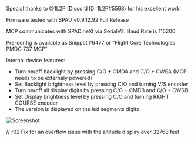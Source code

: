 
Special thanks to @1L2P (Discord ID: 1L2P#5598) for his excellent work!

Firmware tested with SPAD_v0.9.12.92 Full Release

MCP communicates with SPAD.neXt via SerialV2.
Baud Rate is 115200


Pre-config is available as Snippet #6477 or "Flight Core Technologies PMDG 737 MCP"

Internal device features:
- Turn on/off backlight by pressing C/O + CMDA and C/O + CWSA (MCP needs to be externaly powered)
- Set Backlight brightness level by pressing C/O and turning V/S encoder
- Turn on/off all display digits by pressing C/O + CMDB and C/O + CWSB
- Set Display brightness level by pressing C/O and turning RIGHT COURSE encoder
- The version is displayed on the led segments digits


![Screenshot](https://user-images.githubusercontent.com/53659578/193845938-f0ef2aed-1326-4257-a87d-9a4b7bee52e3.png)


// r02 Fix for an overflow issue with the altitude display over 32768 feet
